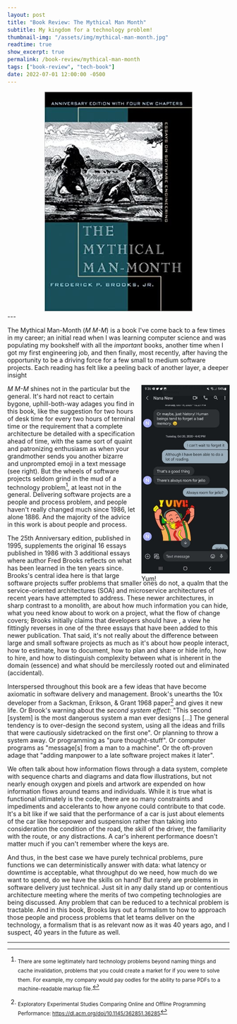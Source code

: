 ```yaml
---
layout: post
title: "Book Review: The Mythical Man Month"
subtitle: My kingdom for a technology problem!
thumbnail-img: "/assets/img/mythical-man-month.jpg"
readtime: true
show_excerpt: true
permalink: /book-review/mythical-man-month
tags: ["book-review", "tech-book"]
date: 2022-07-01 12:00:00 -0500
---
```


<div style="text-align:center">
  <a href="/assets/img/mythical-man-month.jpg">
    <img src="/assets/img/mythical-man-month.jpg" alt="mythical-cover">
  </a>
</div>
---

The Mythical Man-Month (_M M-M_) is a book I've come back to a few times in my career; an initial read when I was learning computer science and was populating my bookshelf with all the _important_ books, another time when I got my first engineering job, and then finally, most recently, after having the opportunity to be a driving force for a few small to medium software projects. Each reading has felt like a peeling back of another layer, a deeper insight

<div style="float:right;margin-left: 1em; width: 200px; height: 440px">
  <a href="/assets/img/always-room-for-jello.jpg">
    <img src="/assets/img/always-room-for-jello.jpg" alt="jello">
  </a>
  <figcaption class="caption">Yum!</figcaption>
</div>

_M M-M_ shines not in the particular but the general. It's hard not react to certain bygone, uphill-both-way adages you find in this book, like the suggestion for two hours of desk time for every two hours of terminal time or the requirement that a complete architecture be detailed with a specification ahead of time, with the same sort of quaint and patronizing enthusiasm as when your grandmother sends you another bizarre and unprompted emoji in a text message (see right). But the wheels of software projects seldom grind in the mud of a technology problem[^fn1], at least not in the general. Delivering software projects are a people and process problem, and people haven't really changed much since 1986, let alone 1886. And the majority of the advice in this work is about people and process.

The 25th Anniversary edition, published in 1995, supplements the original 16 essays published in 1986 with 3 additional essays where author Fred Brooks reflects on what has been learned in the ten years since. Brooks's central idea here is that large software projects suffer problems that smaller ones do not, a qualm that the service-oriented architectures (SOA) and microservice architectures of recent years have attempted to address. These newer architectures, in sharp contrast to a monolith, are about how much information you can hide, what you need know about to work on a project, what the flow of change covers; Brooks initially claims that developers should have , a view he fittingly reverses in one of the three essays that have been added to this newer publication. That said, it's not really about the difference between large and small software projects as much as it's about how people interact, how to estimate, how to document, how to plan and share or hide info, how to hire, and how to distinguish complexity between what is inherent in the domain (essence) and what should be mercilessly rooted out and eliminated (accidental).

Interspersed throughout this book are a few ideas that have become axiomatic in software delivery and management. Brook's unearths the 10x developer from a Sackman, Erikson, & Grant 1968 paper[^fn2] and gives it new life. Or Brook's warning about the _second system effect_: "This second [system] is the most dangerous system a man ever designs [...] The general tendency is to over-design the second system, using all the ideas and frills that were cautiously sidetracked on the first one". Or planning to throw a system away. Or programming as "pure thought-stuff". Or computer programs as "message[s] from a man to a machine". Or the oft-proven adage that "adding manpower to a late software project makes it later".

We often talk about how information flows through a data system, complete with sequence charts and diagrams and data flow illustrations, but not nearly enough oxygen and pixels and artwork are expended on how information flows around teams and individuals. While it is true what is functional ultimately is the code, there are so many constraints and impediments and accelerants to how anyone could contribute to that code. It's a bit like if we said that the performance of a car is just about elements of the car like horsepower and suspension rather than taking into consideration the condition of the road, the skill of the driver, the familiarity with the route, or any distractions. A car's inherent performance doesn't matter much if you can't remember where the keys are.

And thus, in the best case we have purely technical problems, pure functions we can deterministically answer with data: what latency or downtime is acceptable, what throughput do we need, how much do we want to spend, do we have the skills on hand? But rarely are problems in software delivery just technical. Just sit in any daily stand up or contentious architecture meeting where the merits of two competing technologies are being discussed. Any problem that can be reduced to a technical problem is tractable. And in this book, Brooks lays out a formalism to how to approach those people and process problems that let teams deliver on the technology, a formalism that is as relevant now as it was 40 years ago, and I suspect, 40 years in the future as well.

---
[^fn1]: <sub>There are some legitimately hard technology problems beyond naming things and cache invalidation, problems that you could create a market for if you were to solve them. For example, my company would pay oodles for the ability to parse PDFs to a machine-readable markup file.</sub>
[^fn2]: <sub>Exploratory Experimental Studies Comparing Online and Offline Programming Performance: <a href="https://dl.acm.org/doi/10.1145/362851.36285">https://dl.acm.org/doi/10.1145/362851.36285</a></sub>
